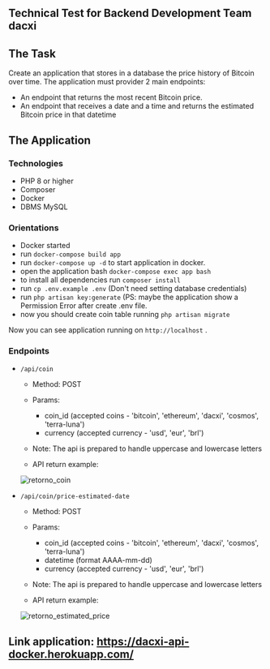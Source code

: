 ## Technical Test for Backend Development Team dacxi

## The Task

Create an application that stores in a database the price history of Bitcoin over time. The
application must provider 2 main endpoints:
- An endpoint that returns the most recent Bitcoin price.
- An endpoint that receives a date and a time and returns the estimated Bitcoin price in that
datetime

## The Application

### Technologies
- PHP 8 or higher
- Composer
- Docker
- DBMS MySQL

### Orientations

- Docker started
- run `docker-compose build app`
- run `docker-compose up -d` to start application in docker.
- open the application bash `docker-compose exec app bash`
- to install all dependencies run `composer install`
- run `cp .env.example .env` (Don't need setting database credentials)
- run `php artisan key:generate` (PS: maybe the application show a Permission Error after create .env file.
- now you should create coin table running `php artisan migrate`

Now you can see application running on `http://localhost` .

### Endpoints

- `/api/coin`
    - Method: POST
    - Params:
        - coin_id (accepted coins - 'bitcoin', 'ethereum', 'dacxi', 'cosmos', 'terra-luna')
        - currency (accepted currency - 'usd', 'eur', 'brl')
    - Note: The api is prepared to handle uppercase and lowercase letters

    - API return example:
    
    ![retorno_coin](https://user-images.githubusercontent.com/62220624/176809139-7a744af1-5fb4-4de0-b813-dc9190b2c1c5.PNG)
    
- `/api/coin/price-estimated-date`
    - Method: POST
    - Params:
        - coin_id (accepted coins - 'bitcoin', 'ethereum', 'dacxi', 'cosmos', 'terra-luna')
        - datetime (format AAAA-mm-dd)
        - currency (accepted currency - 'usd', 'eur', 'brl')
    - Note: The api is prepared to handle uppercase and lowercase letters

    - API return example:
    
    ![retorno_estimated_price](https://user-images.githubusercontent.com/62220624/176809941-39d0971b-ad32-4b4e-9933-9f602e840ac4.PNG)

## Link application: https://dacxi-api-docker.herokuapp.com/
